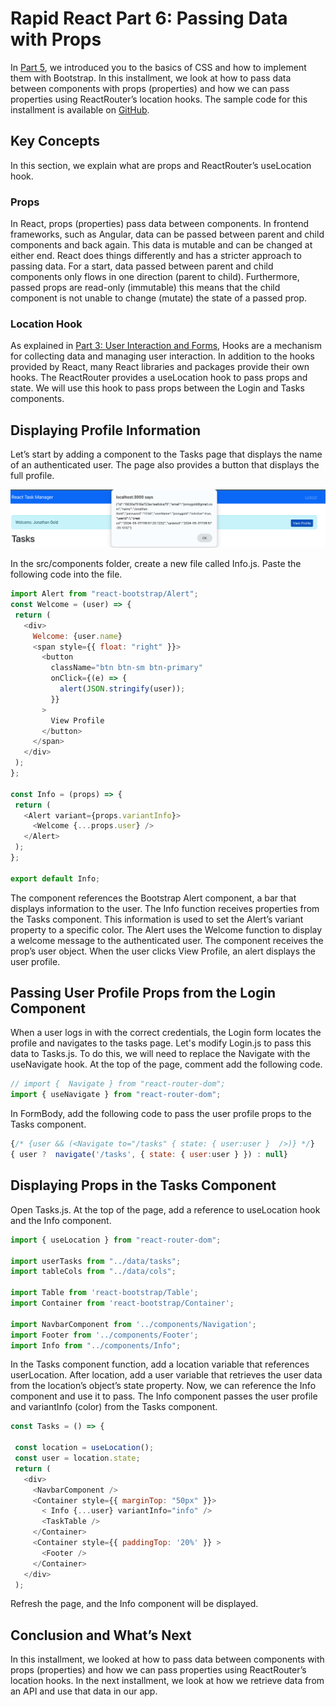 # **Rapid React Part 6: Passing Data with Props**

In [Part 5](https://www.linkedin.com/pulse/rapid-react-part-5-styling-bootstrap-jonathan-gold-zzzef/), we introduced you to the basics of CSS and how to implement them with Bootstrap. In this installment, we look at how to pass data between components with props (properties) and how we can pass properties using ReactRouter’s location hooks. The sample code for this installment is available on [GitHub](https://github.com/trider/rapid-react-tutorial/tree/c6d28db3a7989a20a1a8a748729e3e7a2ce7c6ff/rapid-react-tutorial-06).

## **Key Concepts**

In this section, we explain what are props and ReactRouter’s useLocation hook.

### **Props**

In React, props (properties) pass data between components. In frontend frameworks, such as Angular, data can be passed between parent and child components and back again. This data is mutable and can be changed at either end. React does things differently and has a stricter approach to passing data. For a start, data passed between parent and child components only flows in one direction (parent to child). Furthermore, passed props are read-only (immutable) this means that the child component is not unable to change (mutate) the state of a passed prop.

### **Location Hook**

As explained in [Part 3: User Interaction and Forms](https://www.linkedin.com/pulse/rapid-react-part-3-user-interaction-forms-jonathan-gold-1gp0f/), Hooks are a mechanism for collecting data and managing user interaction. In addition to the hooks provided by React, many React libraries and packages provide their own hooks. The ReactRouter provides a useLocation hook to pass props and state. We will use this hook to pass props between the Login and Tasks components.

## **Displaying Profile Information**

Let’s start by adding a component to the Tasks page that displays the name of an authenticated user. The page also provides a button that displays the full profile.

![info](rr06info.png)

In the src/components folder, create a new file called Info.js. Paste the following code into the file.

```javascript
import Alert from "react-bootstrap/Alert";
const Welcome = (user) => {
 return (
   <div>
     Welcome: {user.name}
     <span style={{ float: "right" }}>
       <button
         className="btn btn-sm btn-primary"
         onClick={(e) => {
           alert(JSON.stringify(user));
         }}
       >
         View Profile
       </button>
     </span>
   </div>
 );
};

const Info = (props) => {
 return (
   <Alert variant={props.variantInfo}>
     <Welcome {...props.user} />
   </Alert>
 );
};

export default Info;
```

The component references the Bootstrap Alert component, a bar that displays information to the user. The Info function receives properties from the Tasks component. This information is used to set the Alert’s variant property to a specific color. The Alert uses the Welcome function to display a welcome message to the authenticated user. The component receives the prop’s user object. When the user clicks View Profile, an alert displays the user profile.

## **Passing User Profile Props from the Login Component**

When a user logs in with the correct credentials, the Login form locates the profile and navigates to the tasks page. Let's modify Login.js to pass this data to Tasks.js. To do this, we will need to replace the Navigate with the useNavigate hook. At the top of the page, comment add the following code.

```javascript
// import {  Navigate } from "react-router-dom";  
import { useNavigate } from "react-router-dom";
```

In FormBody, add the following code to pass the user profile props to the Tasks component.

```javascript
{/* {user && (<Navigate to="/tasks" { state: { user:user }  />)} */}  
{ user ?  navigate('/tasks', { state: { user:user } }) : null}
 ```

## **Displaying Props in the Tasks Component**

Open Tasks.js. At the top of the page, add a reference to useLocation hook and the Info component.

```javascript
import { useLocation } from "react-router-dom";

import userTasks from "../data/tasks";  
import tableCols from "../data/cols";

import Table from 'react-bootstrap/Table';  
import Container from 'react-bootstrap/Container';

import NavbarComponent from '../components/Navigation';  
import Footer from '../components/Footer';  
import Info from "../components/Info";
```

In the Tasks component function, add a location variable that references userLocation. After location, add a user variable that retrieves the user data from the location’s object’s state property. Now, we can reference the Info component and use it to pass. The Info component passes the user profile and variantInfo (color) from the Tasks component.

```javascript
const Tasks = () => {

 const location = useLocation();  
 const user = location.state;  
 return (  
   <div>  
     <NavbarComponent />  
     <Container style={{ marginTop: "50px" }}>  
       < Info {...user} variantInfo="info" />  
       <TaskTable />  
     </Container>  
     <Container style={{ paddingTop: '20%' }} >  
       <Footer />  
     </Container>  
   </div>  
 );
 ```

Refresh the page, and the Info component will be displayed.

## **Conclusion and What’s Next**

In this installment, we looked at how to pass data between components with props (properties) and how we can pass properties using ReactRouter’s location hooks. In the next installment, we look at how we retrieve data from an API and use that data in our app.
